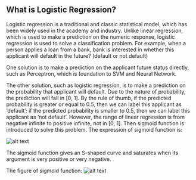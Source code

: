 ##   What is Logistic Regression?

Logistic regression is a traditional and classic statistical model, which has been widely used in the academy and industry. Unlike linear regression, which is used to make a prediction on the numeric response, logistic regression is used to solve a classification problem. For example, when a person applies a loan from a bank, bank is interested in whether this applicant will default in the future? (default or not default)

One solution is to make a prediction on the applicant future status directly, such as Perceptron, which is foundation to SVM and Neural Network.

The other solution, such as logistic regression, is to make a prediction on the probability that applicant will default. Due to the nature of probability, the prediction will fall in [0, 1]. By the rule of thumb, if the predicted probability is greater or equal to 0.5, then we can label this applicant as ‘default’; if the predicted probability is smaller to 0.5, then we can label this applicant as ‘not default’. However, the range of linear regression is from negative infinite to positive infinite, not in [0, 1]. Then sigmoid function is introduced to solve this problem. The expression of sigmoid function is:

![alt text](https://miro.medium.com/max/303/1*-XcDnVV0LLpV5XyZ2fqcig.gif)

The sigmoid function gives an S-shaped curve and saturates when its argument is very positive or very negative. 

The figure of sigmoid function:
![alt text](https://miro.medium.com/max/1400/1*UnSW1b5LdpFlBx5hR54J0w.png)
